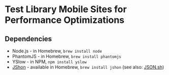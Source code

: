 # Test Library Mobile Sites for Performance Optimizations

## Dependencies

- Node.js - in Homebrew, `brew install node`
- PhantomJS - in Homebrew, `brew install phantomjs`
- YSlow - in NPM, `npm install yslow`
- [JShon](http://kmkeen.com/jshon/) - available in Homebrew, `brew install jshon` (see also: [JSON.sh](https://github.com/dominictarr/JSON.sh))
